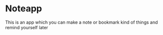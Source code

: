 # Noteapp
This is an app which you can make a note or bookmark kind of things and remind yourself later 
